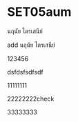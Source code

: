 # SET05aum

นฤนัย ไตรเสนีย์

add นฤนัย ไตรเสนีย์

123456


dsfdsfsdfsdf

11111111

22222222check

33333333